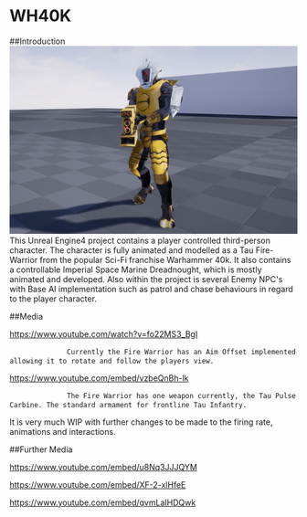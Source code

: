 # WH40K

##Introduction
![](media/TauFWPIC1.png)
  This Unreal Engine4 project contains a player controlled third-person character. The character is fully animated and modelled as a Tau Fire-Warrior from the popular Sci-Fi franchise Warhammer 40k. It also contains a controllable Imperial Space Marine Dreadnought, which is mostly animated and developed. Also within the project is several Enemy NPC's with Base AI implementation such as patrol and chase behaviours in regard to the player character.

##Media

https://www.youtube.com/watch?v=fo22MS3_BgI


                  Currently the Fire Warrior has an Aim Offset implemented allowing it to rotate and follow the players view.

https://www.youtube.com/embed/vzbeQnBh-lk


                  The Fire Warrior has one weapon currently, the Tau Pulse Carbine. The standard armament for frontline Tau Infantry.
  It is very much WIP with further changes to be made to the firing rate, animations and interactions.

##Further Media

https://www.youtube.com/embed/u8Nq3JJJQYM

https://www.youtube.com/embed/XF-2-xlHfeE

https://www.youtube.com/embed/qvmLaIHDQwk
